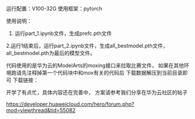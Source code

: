运行配置：V100-32G 
使用框架：pytorch 

使用说明： 
1. 运行part_1.ipynb文件，生成prefc.pth文件 
 
2.运行1结束后，运行part_2.ipynb文件，生成all_bestmodel.pth文件，all_bestmodel.pth为最后的模型文件。 


代码使用的是华为云的ModelArts的moxing接口来拉取比赛文件， 
如果在其他环境跑请先注释掉第一个代码块中和mox有关的代码后 
下载数据解压到当前目录即可 
下载链接：


开学了有点忙，具体内容还在完善中， 
方案请参考我们分享在华为云社区的帖子 

https://developer.huaweicloud.com/hero/forum.php?mod=viewthread&tid=55082 
